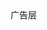 <article class="demo">

<div id="a" class="demo-box">广告层</div>

<script>Demo.writeExamples({ '开始浮动': 'Dom.get("a").floating(300)' });</script></article>
